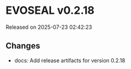 # EVOSEAL v0.2.18
Released on 2025-07-23 02:42:23

## Changes
- docs: Add release artifacts for version 0.2.18
